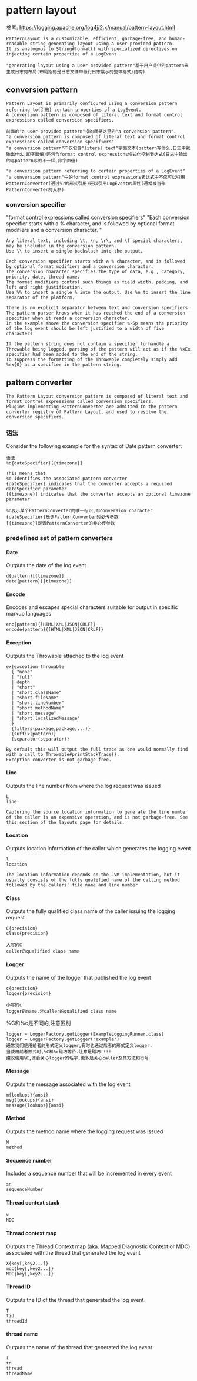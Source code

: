 # pattern layout
参考: https://logging.apache.org/log4j/2.x/manual/pattern-layout.html

```text
PatternLayout is a customizable, efficient, garbage-free, and human-readable string generating layout using a user-provided pattern. 
It is analogous to String#format() with specialized directives on injecting certain properties of a LogEvent.

"generating layout using a user-provided pattern"基于用户提供的pattern来生成日志的布局(布局指的是日志文件中每行日志展示的整体格式/结构)
```


## conversion pattern 
```text
Pattern Layout is primarily configured using a conversion pattern referring to(引用) certain properties of a LogEvent. 
A conversion pattern is composed of literal text and format control expressions called conversion specifiers.

前面的"a user-provided pattern"指的就是这里的"a conversion pattern".
"a conversion pattern is composed of literal text and format control expressions called conversion specifiers"
"a conversion pattern"不仅包含"literal text"字面文本(pattern写什么,日志中就输出什么,即字面值)还包含format control expressions格式化控制表达式(日志中输出的与pattern写的不一样,非字面值)

"a conversion pattern referring to certain properties of a LogEvent" 
"a conversion pattern"中的format control expressions表达式中不仅可以引用PatternConverter(通过%?的形式引用)还以引用LogEvent的属性(通常被当作PatternConverter的入参)
```

### conversion specifier
"format control expressions called conversion specifiers"
"Each conversion specifier starts with a % character, and is followed by optional format modifiers and a conversion character. "

```text
Any literal text, including \t, \n, \r\, and \f special characters, may be included in the conversion pattern. 
Use \\ to insert a single backslash into the output.

Each conversion specifier starts with a % character, and is followed by optional format modifiers and a conversion character. 
The conversion character specifies the type of data, e.g., category, priority, date, thread name. 
The format modifiers control such things as field width, padding, and left and right justification. 
Use %% to insert a single % into the output. Use %n to insert the line separator of the platform.

There is no explicit separator between text and conversion specifiers. 
The pattern parser knows when it has reached the end of a conversion specifier when it reads a conversion character. 
In the example above the conversion specifier %-5p means the priority of the log event should be left justified to a width of five characters.

If the pattern string does not contain a specifier to handle a Throwable being logged, parsing of the pattern will act as if the %xEx specifier had been added to the end of the string. 
To suppress the formatting of the Throwable completely simply add %ex{0} as a specifier in the pattern string.
```




## pattern converter
```text
The Pattern Layout conversion pattern is composed of literal text and format control expressions called conversion specifiers. 
Plugins implementing PatternConverter are admitted to the pattern converter registry of Pattern Layout, and used to resolve the conversion specifiers.
```


### 语法
Consider the following example for the syntax of Date pattern converter:
```text
语法:
%d{dateSpecifier}[{timezone}]

This means that
%d identifies the associated pattern converter
{dateSpecifier} indicates that the converter accepts a required dateSpecifier parameter
[{timezone}] indicates that the converter accepts an optional timezone parameter

%d表示某个PatternConverter的唯一标识,即conversion character
{dateSpecifier}是该PatternConverter的必传参数
[{timezone}]是该PatternConverter的非必传参数
```


### predefined set of pattern converters

#### Date
Outputs the date of the log event
```text
d{pattern}[{timezone}]
date{pattern}[{timezone}]
```

#### Encode
Encodes and escapes special characters suitable for output in specific markup languages
```text
enc{pattern}{[HTML|XML|JSON|CRLF]}
encode{pattern}{[HTML|XML|JSON|CRLF]}
```


#### Exception
Outputs the Throwable attached to the log event
```text
ex|exception|throwable
  { "none"
  | "full"
  | depth
  | "short"
  | "short.className"
  | "short.fileName"
  | "short.lineNumber"
  | "short.methodName"
  | "short.message"
  | "short.localizedMessage"
  }
  {filters(package,package,...)}
  {suffix(pattern)}
  {separator(separator)}

By default this will output the full trace as one would normally find with a call to Throwable#printStackTrace().
Exception converter is not garbage-free.
```

#### Line
Outputs the line number from where the log request was issued
```text
L
line
```

```text
Capturing the source location information to generate the line number of the caller is an expensive operation, and is not garbage-free. See this section of the layouts page for details.
```

#### Location
Outputs location information of the caller which generates the logging event
```text
l
location
```

```text
The location information depends on the JVM implementation, but it usually consists of the fully qualified name of the calling method followed by the callers' file name and line number.
```

#### Class
Outputs the fully qualified class name of the caller issuing the logging request
```text
C{precision}
class{precision}

大写的C
caller的qualified class name
```

#### Logger
Outputs the name of the logger that published the log event
```text
c{precision}
logger{precision}

小写的c
logger的name,非caller的qualified class name
```

%C和%c是不同的,注意区别
```text
logger = LoggerFactory.getLogger(ExampleLoggingRunner.class)
logger = LoggerFactory.getLogger("example")
通常我们使用前者的形式定义logger,有时也通过后者的形式定义logger.
当使用前者形式时,%C和%c碰巧等价.注意是碰巧!!!!
建议使用%C,谁会关心logger的名字,更多是关心caller及其方法和行号

```

#### Message
Outputs the message associated with the log event
```text
m{lookups}{ansi}
msg{lookups}{ansi}
message{lookups}{ansi}
```


#### Method
Outputs the method name where the logging request was issued
```text
M
method
```



#### Sequence number
Includes a sequence number that will be incremented in every event
```text
sn
sequenceNumber
```


#### Thread context stack
```text
x
NDC

```

#### Thread context map
Outputs the Thread Context map (aka. Mapped Diagnostic Context or MDC) associated with the thread that generated the log event
```text
X{key[,key2...]}
mdc{key[,key2...]}
MDC{key[,key2...]}
```


#### Thread ID
Outputs the ID of the thread that generated the log event
```text
T
tid
threadId
```



#### thread name
Outputs the name of the thread that generated the log event
```text
t
tn
thread
threadName
```








